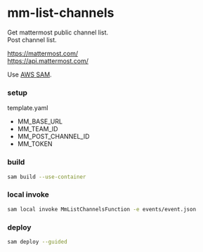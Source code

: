 # mm-list-channels

Get mattermost public channel list.  
Post channel list.

https://mattermost.com/  
https://api.mattermost.com/

Use [AWS SAM](https://docs.aws.amazon.com/serverless-application-model/index.html).

### setup

template.yaml

- MM_BASE_URL
- MM_TEAM_ID
- MM_POST_CHANNEL_ID
- MM_TOKEN

### build

```bash
sam build --use-container
```

### local invoke

```bash
sam local invoke MmListChannelsFunction -e events/event.json
```

### deploy

```bash
sam deploy --guided 
```
